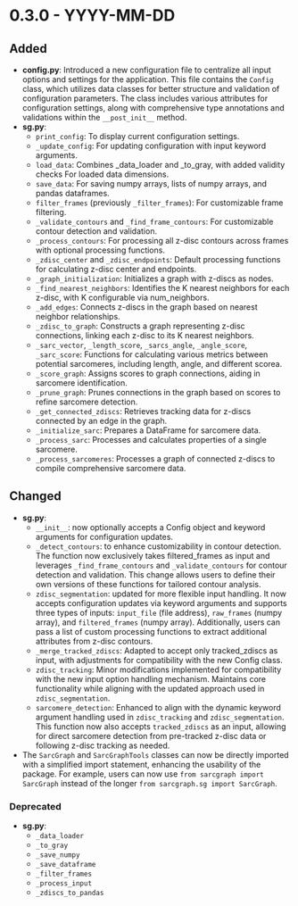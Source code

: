 # 0.3.0 - YYYY-MM-DD

## Added
- **config.py**: Introduced a new configuration file to centralize all input options and settings for the application. This file contains the `Config` class, which utilizes data classes for better structure and validation of configuration parameters. The class includes various attributes for configuration settings, along with comprehensive type annotations and validations within the `__post_init__` method.
- **sg.py**:
    - `print_config`: To display current configuration settings.
    - `_update_config`: For updating configuration with input keyword arguments.
    - `load_data`: Combines _data_loader and _to_gray, with added validity checks For loaded data dimensions.
    - `save_data`: For saving numpy arrays, lists of numpy arrays, and pandas dataframes.
    - `filter_frames` (previously `_filter_frames`): For customizable frame filtering.
    - `_validate_contours` and `_find_frame_contours`: For customizable contour detection and validation.
    - `_process_contours`: For processing all z-disc contours across frames with optional processing functions.
    - `_zdisc_center` and `_zdisc_endpoints`: Default processing functions for calculating z-disc center and endpoints.
    - `_graph_initialization`: Initializes a graph with z-discs as nodes.
    - `_find_nearest_neighbors`: Identifies the K nearest neighbors for each z-disc, with K configurable via num_neighbors.
    - `_add_edges`: Connects z-discs in the graph based on nearest neighbor relationships.
    - `_zdisc_to_graph`: Constructs a graph representing z-disc connections, linking each z-disc to its K nearest neighbors.
    - `_sarc_vector`, `_length_score`, `_sarcs_angle`, `_angle_score`, `_sarc_score`: Functions for calculating various metrics between potential sarcomeres, including length, angle, and different scorea.
    - `_score_graph`: Assigns scores to graph connections, aiding in sarcomere identification.
    - `_prune_graph`: Prunes connections in the graph based on scores to refine sarcomere detection.
    - `_get_connected_zdiscs`: Retrieves tracking data for z-discs connected by an edge in the graph.
    - `_initialize_sarc`: Prepares a DataFrame for sarcomere data.
    - `_process_sarc`: Processes and calculates properties of a single sarcomere.
    - `_process_sarcomeres`: Processes a graph of connected z-discs to compile comprehensive sarcomere data.

## Changed
- **sg.py**:
    - `__init__`: now optionally accepts a Config object and keyword arguments for configuration updates.
    - `_detect_contours`: to enhance customizability in contour detection. The function now exclusively takes filtered_frames as input and leverages `_find_frame_contours` and `_validate_contours` for contour detection and validation. This change allows users to define their own versions of these functions for tailored contour analysis.
    - `zdisc_segmentation`: updated for more flexible input handling. It now accepts configuration updates via keyword arguments and supports three types of inputs: `input_file` (file address), `raw_frames` (numpy array), and `filtered_frames` (numpy array). Additionally, users can pass a list of custom processing functions to extract additional attributes from z-disc contours.
    - `_merge_tracked_zdiscs`: Adapted to accept only tracked_zdiscs as input, with adjustments for compatibility with the new Config class.
    - `zdisc_tracking`: Minor modifications implemented for compatibility with the new input option handling mechanism. Maintains core functionality while aligning with the updated approach used in `zdisc_segmentation`.
    - `sarcomere_detection`: Enhanced to align with the dynamic keyword argument handling used in `zdisc_tracking` and `zdisc_segmentation`. This function now also accepts `tracked_zdiscs` as an input, allowing for direct sarcomere detection from pre-tracked z-disc data or following z-disc tracking as needed.
- The `SarcGraph` and `SarcGraphTools` classes can now be directly imported with a simplified import statement, enhancing the usability of the package. For example, users can now use `from sarcgraph import SarcGraph` instead of the longer `from sarcgraph.sg import SarcGraph`.

### Deprecated
- **sg.py**:
    - `_data_loader`
    - `_to_gray`
    - `_save_numpy`
    - `_save_dataframe`
    - `_filter_frames`
    - `_process_input`
    - `_zdiscs_to_pandas`
